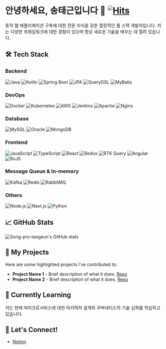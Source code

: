 # 안녕하세요, 송태근입니다 👋 [![Hits](https://hits.seeyoufarm.com/api/count/incr/badge.svg?url=https%3A%2F%2Fgithub.com%2FSong-pro-taegeun&count_bg=%2379C83D&title_bg=%23555555&icon=&icon_color=%23E7E7E7&title=hits&edge_flat=false)](https://hits.seeyoufarm.com)
동적 웹 애플리케이션 구축에 대한 전문 지식을 갖춘 열정적인 풀 스택 개발자입니다. 저는 다양한 프레임워크에 대한 경험이 있으며 항상 새로운 기술을 배우는 데 열려 있습니다.



## 🛠️ Tech Stack

### Backend
<p align="left">
  <img src="https://img.shields.io/badge/Java-007396?style=for-the-badge&logo=java&logoColor=white" alt="Java" />
  <img src="https://img.shields.io/badge/Kotlin-0095D5?style=for-the-badge&logo=kotlin&logoColor=white" alt="Kotlin" />
  <img src="https://img.shields.io/badge/Spring%20Boot-6DB33F?style=for-the-badge&logo=springboot&logoColor=white" alt="Spring Boot" />
  <img src="https://img.shields.io/badge/JPA-6DB33F?style=for-the-badge&logo=hibernate&logoColor=white" alt="JPA" />
  <img src="https://img.shields.io/badge/QueryDSL-512BD4?style=for-the-badge&logo=google&logoColor=white" alt="QueryDSL" />
  <img src="https://img.shields.io/badge/MyBatis-BF1A1A?style=for-the-badge&logo=google&logoColor=white" alt="MyBatis" />
</p>

### DevOps
<p align="left">
  <img src="https://img.shields.io/badge/Docker-2496ED?style=for-the-badge&logo=docker&logoColor=white" alt="Docker" />
  <img src="https://img.shields.io/badge/Kubernetes-326CE5?style=for-the-badge&logo=kubernetes&logoColor=white" alt="Kubernetes" />
  <img src="https://img.shields.io/badge/AWS-232F3E?style=for-the-badge&logo=amazonaws&logoColor=white" alt="AWS" />
  <img src="https://img.shields.io/badge/Jenkins-D24939?style=for-the-badge&logo=jenkins&logoColor=white" alt="Jenkins" />
  <img src="https://img.shields.io/badge/Apache-D22128?style=for-the-badge&logo=apache&logoColor=white" alt="Apache" />
  <img src="https://img.shields.io/badge/Nginx-009639?style=for-the-badge&logo=nginx&logoColor=white" alt="Nginx" />
</p>

### Database
<p align="left">
  <img src="https://img.shields.io/badge/MySQL-4479A1?style=for-the-badge&logo=mysql&logoColor=white" alt="MySQL" />
  <img src="https://img.shields.io/badge/Oracle-F80000?style=for-the-badge&logo=oracle&logoColor=white" alt="Oracle" />
  <img src="https://img.shields.io/badge/MongoDB-47A248?style=for-the-badge&logo=mongodb&logoColor=white" alt="MongoDB" />
</p>

### Frontend
<p align="left">
  <img src="https://img.shields.io/badge/JavaScript-F7DF1E?style=for-the-badge&logo=javascript&logoColor=black" alt="JavaScript" />
  <img src="https://img.shields.io/badge/TypeScript-3178C6?style=for-the-badge&logo=typescript&logoColor=white" alt="TypeScript" />
  <img src="https://img.shields.io/badge/React-61DAFB?style=for-the-badge&logo=react&logoColor=black" alt="React" />
  <img src="https://img.shields.io/badge/Redux-764ABC?style=for-the-badge&logo=redux&logoColor=white" alt="Redux" />
  <img src="https://img.shields.io/badge/RTK%20Query-764ABC?style=for-the-badge&logo=redux&logoColor=white" alt="RTK Query" />
  <img src="https://img.shields.io/badge/Angular-DD0031?style=for-the-badge&logo=angular&logoColor=white" alt="Angular" />
  <img src="https://img.shields.io/badge/RxJS-B7178C?style=for-the-badge&logo=reactivex&logoColor=white" alt="RxJS" />
</p>

### Message Queue & In-memory
<p align="left">  
  <img src="https://img.shields.io/badge/Kafka-231F20?style=for-the-badge&logo=apachekafka&logoColor=white" alt="Kafka" />
  <img src="https://img.shields.io/badge/Redis-DC382D?style=for-the-badge&logo=redis&logoColor=white" alt="Redis" />
  <img src="https://img.shields.io/badge/RabbitMQ-FF6600?style=for-the-badge&logo=rabbitmq&logoColor=white" alt="RabbitMQ" />
</p>

### Others
<p align="left">  
  <img src="https://img.shields.io/badge/Node.js-339933?style=for-the-badge&logo=node.js&logoColor=white" alt="Node.js" />
  <img src="https://img.shields.io/badge/Next.js-000000?style=for-the-badge&logo=nextdotjs&logoColor=white" alt="Next.js" />
  <img src="https://img.shields.io/badge/Python-3776AB?style=for-the-badge&logo=python&logoColor=white" alt="Python" />
</p>

## 📈 GitHub Stats
![Song-pro-taegeun's GitHub stats](https://github-readme-stats.vercel.app/api?username=Song-pro-taegeun&show_icons=true&theme=tokyonight)  

## 🚀 My Projects
Here are some highlighted projects I've contributed to:
- **Project Name 1** - Brief description of what it does. [Repo](link)
- **Project Name 2** - Brief description of what it does. [Repo](link)

## 🌱 Currently Learning
저는 현재 마이크로서비스에 대한 아키텍처 설계와 쿠버네티스의 기술 심화를 학습하고 있습니다.

## 🤝 Let's Connect!
- [Notion]([https://www.linkedin.com/in/yourusername](https://pentagonal-hippodraco-9c7.notion.site/Developer-12ed2a86a71880e4868ce38f1b19a3fa?pvs=4))

